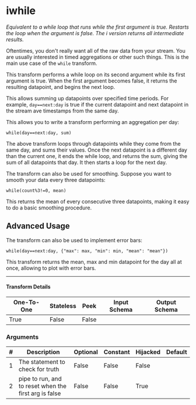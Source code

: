 # iwhile
*Equivalent to a while loop that runs while the first argument is true. Restarts the loop when the argument is false. The i version returns all intermediate results.*

Oftentimes, you don't really want all of the raw data from your stream. You are usually interested in timed aggregations or other such things. This is the main use case of the `while` transform.

This transform performs a while loop on its second argument while its first argument is true. When the first argument becomes false, it returns the resulting datapoint, and begins the next loop.

This allows summing up datapoints over specified time periods. For example, `day==next:day` is true if the current datapoint and next datapoint in the stream ave timestamps from the same day.

This allows you to write a transform performing an aggregation per day:

```
while(day==next:day, sum)
```

The above transform loops through datapoints while they come from the same day, and sums their values. Once the next datapoint is a different day than the current one, it ends the while loop, and returns the sum, giving the sum of all datapoints that day. It then starts a loop for the next day.

The transform can also be used for smoothing. Suppose you want to smooth your data every three datapoints:

```
while(count%3!=0, mean)
```

This returns the mean of every consecutive three datapoints, making it easy to do a basic smoothing procedure.


## Advanced Usage

The transform can also be used to implement error bars:

```
while(day==next:day, {"max": max, "min": min, "mean": "mean"})
```

This transform returns the mean, max and min datapoint for the day all at once, allowing to plot with error bars.


---

#### Transform Details
<table class='pipescriptargs'><thead><tr><th>One-To-One</th><th>Stateless</th><th>Peek</th><th>Input Schema</th><th>Output Schema</th></tr></thead><tr><td>True</td><td>False</td><td>False</td><td></td><td></td></tr></table>

### Arguments
<table class='pipescriptargs'><thead><tr><th>#</th><th>Description</th><th>Optional</th><th>Constant</th><th>Hijacked</th><th>Default</th></tr></thead><tr><td>1</td><td>The statement to check for truth</td><td>False</td><td>False</td><td>False</td><td></td></tr><tr><td>2</td><td>pipe to run, and to reset when the first arg is false</td><td>False</td><td>False</td><td>True</td><td></td></tr></table>
